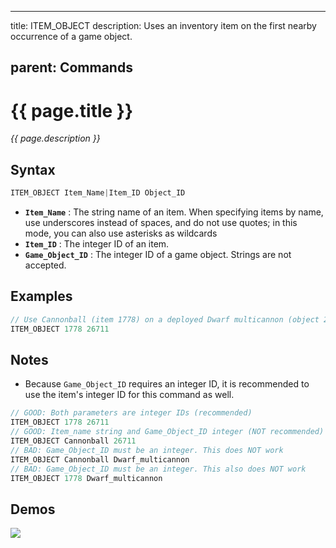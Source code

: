***

title: ITEM\_OBJECT
description: Uses an inventory item on the first nearby occurrence of a game object.

## parent: Commands

# {{ page.title }}

*{{ page.description }}*

## Syntax

```java
ITEM_OBJECT Item_Name|Item_ID Object_ID
```

*   **`Item_Name`** : The string name of an item. When specifying items by name, use underscores instead of spaces, and do not use quotes; in this mode, you can also use asterisks as wildcards
*   **`Item_ID`** : The integer ID of an item.
*   **`Game_Object_ID`** : The integer ID of a game object. Strings are not accepted.

## Examples

```java
// Use Cannonball (item 1778) on a deployed Dwarf multicannon (object 26711) to refill it
ITEM_OBJECT 1778 26711
```

## Notes

*   Because `Game_Object_ID` requires an integer ID, it is recommended to use the item's integer ID for this command as well.

```java
// GOOD: Both parameters are integer IDs (recommended)
ITEM_OBJECT 1778 26711
// GOOD: Item_name string and Game_Object_ID integer (NOT recommended)
ITEM_OBJECT Cannonball 26711
// BAD: Game_Object_ID must be an integer. This does NOT work
ITEM_OBJECT Cannonball Dwarf_multicannon
// BAD: Game_Object_ID must be an integer. This also does NOT work
ITEM_OBJECT 1778 Dwarf_multicannon
```

## Demos

![](https://i.imgur.com/HOo155S.gif)
